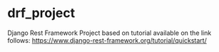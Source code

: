# drf_project
Django Rest Framework Project based on tutorial available on the link follows:  https://www.django-rest-framework.org/tutorial/quickstart/
